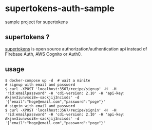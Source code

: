 # supertokens-auth-sample

sample project for supertokens

## supertokens ?

[supertokens](https://github.com/supertokens) is open source authorization/authentication api instead of Firebase Auth, AWS Cognito or Auth0.

## usage

```shell
$ docker-compose up -d  # wait a minite
# signup with email and password
$ curl -XPOST 'localhost:3567/recipe/signup' -H  -H 'rid:emailpassword' -H 'cdi-version: 2.10' -H 'api-key: Akjnv3iunvsoi8=-sackjij3ncisds' -d '{"email":"hoge@email.com","password":"poge"}'
# signin with email and password
$ curl -XPOST 'localhost:3567/recipe/signin' -H  -H 'rid:emailpassword' -H 'cdi-version: 2.10' -H 'api-key: Akjnv3iunvsoi8=-sackjij3ncisds' -d '{"email":"hoge@email.com","password":"poge"}'
```
